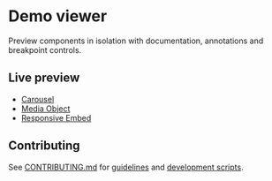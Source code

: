 # Demo viewer

Preview components in isolation with documentation, annotations and breakpoint controls.

## Live preview

* [Carousel](https://voorhoede.github.io/demo-viewer/#media/carousel/)
* [Media Object](https://voorhoede.github.io/demo-viewer/#media/media-object/)
* [Responsive Embed](https://voorhoede.github.io/demo-viewer/#media/responsive-embed/)


## Contributing

See [CONTRIBUTING.md](CONTRIBUTING.md) for [guidelines](CONTRIBUTING.md#guidelines) and [development scripts](CONTRIBUTING.md#scripts).
